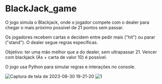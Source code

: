 # BlackJack_game
O jogo simula o Blackjack, onde o jogador compete com o dealer para chegar o mais próximo possível de 21 pontos sem passar.

Os jogadores recebem cartas e decidem entre pedir mais ("hit") ou parar ("stand"). O dealer segue regras específicas.

Objetivo: ter uma mão melhor que a do dealer, sem ultrapassar 21. Vencer com blackjack (Ás + carta de valor 10) é possível.

O jogo usa Python para simular regras e interações no console.


![Captura de tela de 2023-08-30 19-21-20](https://github.com/nojirilucas/BlackJack_game/assets/103136574/849148a1-3c9b-47d6-b51a-515c1a7f7a14)
![1](https://github.com/nojirilucas/BlackJack_game/assets/103136574/5f020dd1-803d-49c8-bf95-c0c654097957)
